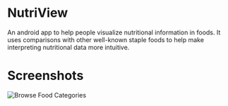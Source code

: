 # NutriView
An android app to help people visualize nutritional information in foods.  It uses comparisons with other well-known staple foods to help make interpreting nutritional data more intuitive.

# Screenshots

![Browse Food Categories](https://imgur.com/S7nIlyv)
